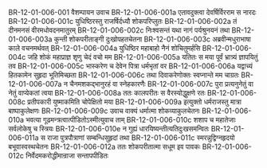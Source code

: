 BR-12-01-006-001  वैशम्पायन उवाच
BR-12-01-006-001a एतावदुक्त्वा देवर्षिर्विरराम स नारदः
BR-12-01-006-001c युधिष्ठिरस्तु राजर्षिर्दध्यौ शोकपरिप्लुतः
BR-12-01-006-002a तं दीनमनसं वीरमधोवदनमातुरम्
BR-12-01-006-002c निःश्वसन्तं यथा नागं पर्यश्रुनयनं तथा
BR-12-01-006-003a कुन्ती शोकपरीताङ्गी दुःखोपहतचेतना
BR-12-01-006-003c अब्रवीन्मधुराभाषा काले वचनमर्थवत्
BR-12-01-006-004a युधिष्ठिर महाबाहो नैनं शोचितुमर्हसि
BR-12-01-006-004c जहि शोकं महाप्राज्ञ शृणु चेदं वचो मम
BR-12-01-006-005a यतितः स मया पूर्वं भ्रात्र्यं ज्ञापयितुं तव
BR-12-01-006-005c भास्करेण च देवेन पित्रा धर्मभृतां वर
BR-12-01-006-006a यद्वाच्यं हितकामेन सुहृदा भूतिमिच्छता
BR-12-01-006-006c तथा दिवाकरेणोक्तः स्वप्नान्ते मम चाग्रतः
BR-12-01-006-007a न चैनमशकद्भानुरहं वा स्नेहकारणैः
BR-12-01-006-007c पुरा प्रत्यनुनेतुं वा नेतुं वाप्येकतां त्वया
BR-12-01-006-008a ततः कालपरीतः स वैरस्योद्धुक्षणे रतः
BR-12-01-006-008c प्रतीपकारी युष्माकमिति चोपेक्षितो मया
BR-12-01-006-009a इत्युक्तो धर्मराजस्तु मात्रा बाष्पाकुलेक्षणः
BR-12-01-006-009c उवाच वाक्यं धर्मात्मा शोकव्याकुलचेतनः
BR-12-01-006-010a भवत्या गूढमन्त्रत्वात्पीडितोऽस्मीत्युवाच ताम्
BR-12-01-006-010c शशाप च महातेजाः सर्वलोकेषु च स्त्रियः
BR-12-01-006-010e न गुह्यं धारयिष्यन्तीत्यतिदुःखसमन्वितः
BR-12-01-006-011a स राजा पुत्रपौत्राणां सम्बन्धिसुहृदां तथा
BR-12-01-006-011c स्मरन्नुद्विग्नहृदयो बभूवास्वस्थचेतनः
BR-12-01-006-012a ततः शोकपरीतात्मा सधूम इव पावकः
BR-12-01-006-012c निर्वेदमकरोद्धीमान्राजा सन्तापपीडितः

